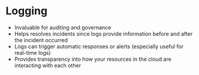 # Logging

- Invaluable for auditing and governance
- Helps resolves incidents since logs provide information before and after the incident occurred
- Logs can trigger automatic responses or alerts (especially useful for real-time logs)
- Provides transparency into how your resources in the cloud are interacting with each other
